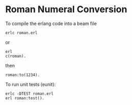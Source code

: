 # Roman Numeral Conversion

To compile the erlang code into a beam file

	erlc roman.erl

or

	erl
	c(roman).

then

	roman:to(1234).


To run unit tests (eunit):

	erlc -DTEST roman.erl
	erl roman:test().
